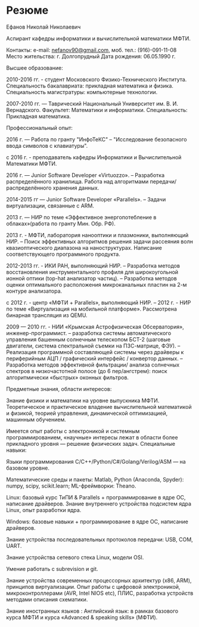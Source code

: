 # Резюме

Ефанов Николай Николаевич 

Аспирант кафедры информатики и вычислительной математики МФТИ.

Контакты: e-mail: nefanov90@gmail.com, моб. тел.: (916)-091-11-08 
Место жительства: г. Долгопрудный 
Дата рождения: 06.05.1990 г.

Высшее образование: 

2010-2016 гг. - студент Московского Физико-Технического Института. 
Специальность бакалавриата: прикладная математика и физика.
Специальность магистратуры: компьютерные технологии.

2007-2010 гг. — Таврический Национальный Университет им. В. И. Вернадского. 
Факультет: Математики и информатики. 
Специальность: Прикладная математика. 

Профессиональный опыт: 

2016 г. — Работа по гранту "ИнфоТеКС"
– "Исследование безопасного ввода символов с клавиатуры".

с 2016 г. - преподаватель кафедры Информатики и Вычислительной Математики МФТИ.

2016 г. — Junior Software Developer  «Virtuozzo».
– Разработка распределённого хранилища. Работа над алгоритмами передачи/распределённого хранения данных.

2014-2015 гг — Junior Software Developer  «Parallels».
– Задачи виртуализации, связанные с ARM.

2013 г. — НИР по теме «Эффективное энергопотебление в облаках»(работа по 
гранту Мин. Обр. РФ).

2013 г. - МФТИ, лаборатория нанооптики и плазмоники, выполняющий НИР. 
– Поиск эффективных алгоритмов решения задачи рассеяния волн квазиоптического 
диапазона на наноструктурах. Написание соответствующего программного продукта.

2012-2013 гг. - ИКИ РАН, выполняющий НИР. 
– Разработка методов восстановления инструментального профиля для широкоугольной 
ионной оптики (top-hat анализатор частиц). 
– Разработка методов оценки оптимального расположения микроканальных пластин на 
2-м контуре анализатора. 

с 2012 г. - центр «МФТИ + Parallels», выполняющий НИР. 
– 2012 г. - НИР по теме «Виртуализация на мобильной платформе». 
Рассмотрена бинарная трансляция из QEMU. 

2009 — 2010 гг. - НИИ «Крымская Астрофизическая Обсерватория», инженер-программист. 
– разработка системы автоматического управления башенным солнечным телескопом 
БСТ-2 (шаговые двигатели, система спектральной съемки на ПЗС-матрице, ФЭУ). 
– Реализация программной составляющей системы через драйверы к периферийным 
АЦП / графический интерфейс / конвертор данных. 
– Разработка методов эффективной фильтрации/ анализа солнечных спектров в 
низкочастотной полосе (до 6 пер/ангстрем): поиск алгоритмически «быстрых» 
оконных фильтров. 

Предметные знания, области интересов:

Знание физики и математики на уровне выпускника МФТИ. Теоретическое и практическое владение вычислительной математикой и физикой,  теорией управления, динамической оптимизацией, машинным обучением.

Имеется опыт работы с электроникой и системным программированием, «научные» интересы лежат в области более прикладного уровня — решение физических задач.
Специальные навыки:

Языки программирования C/C++/Python/C#/Golang/Verilog/ASM — на базовом уровне.

Математические среды и пакеты: Matlab, Python (Anaconda, Spyder): numpy, scipy, scikit.learn; ML-фреймворки: Theano.

Linux: базовый курс ТиПИ & Parallels + программирование в ядре ОС, написание драйверов.
Знание внутреннего устройства подсистем ядра Linux, опыт разработки ядра.

Windows: базовые навыки + программирование в ядре ОС, написание драйверов.

Знание устройства последовательных протоколов передачи: USB, COM, UART.

Знание устройства сетевого стека Linux, модели OSI.

Умение работать с subrevision и git. 

Знание устройства современных процессорных архитектур (x86, ARM), принципов виртуализации.
Опыт работы с цифровой электроникой, микроконтроллерами (AVR, Intel NIOS etc), ПЛИС, разработка устройств методами описания схематики. 

Знание иностранных языков :
Английский язык: в рамках базового курса МФТИ и курса «Advanced &  speaking skills» (МФТИ).
